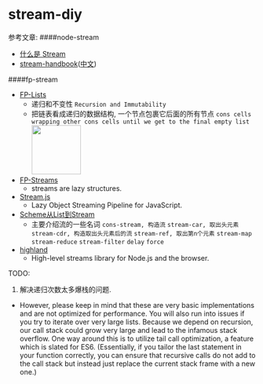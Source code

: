 # stream-diy


参考文章:
####node-stream 
- [什么是 Stream](https://zhuanlan.zhihu.com/p/24432941)
- [stream-handbook](https://github.com/substack/stream-handbook)([中文](https://github.com/jabez128/stream-handbook))

####fp-stream 
- [FP-Lists](http://blog.jeremyfairbank.com/javascript/functional-javascript-lists-1/) 
  - 递归和不变性 `Recursion and Immutability`
  - 把链表看成递归的数据结构, 一个节点包裹它后面的所有节点 `cons cells wrapping other cons cells until we get to the final empty list` <a href="http://blog.jeremyfairbank.com/images/functional-javascript-lists-1/functional-list.png" target="_blank"><img width="100" src="http://blog.jeremyfairbank.com/images/functional-javascript-lists-1/functional-list.png"></a>
- [FP-Streams](http://blog.jeremyfairbank.com/javascript/functional-javascript-streams-2/)
  - streams are lazy structures.
- [Stream.js](https://github.com/winterbe/streamjs)
  - Lazy Object Streaming Pipeline for JavaScript.
- [Scheme从List到Stream](http://blog.csdn.net/nklofy/article/details/45393643) 
  - 主要介绍流的一些名词 `cons-stream, 构造流` `stream-car, 取出头元素` `stream-cdr, 构造取出头元素后的流` `stream-ref, 取出第n个元素` `stream-map` `stream-reduce` `stream-filter` `delay` `force`
- [highland](https://github.com/caolan/highland)
  - High-level streams library for Node.js and the browser.
  
  
TODO:
1. 解决递归次数太多爆栈的问题. 
- However, please keep in mind that these are very basic implementations and are not optimized for performance. You will also run into issues if you try to iterate over very large lists. Because we depend on recursion, our call stack could grow very large and lead to the infamous stack overflow. One way around this is to utilize tail call optimization, a feature which is slated for ES6. (Essentially, if you tailor the last statement in your function correctly, you can ensure that recursive calls do not add to the call stack but instead just replace the current stack frame with a new one.)